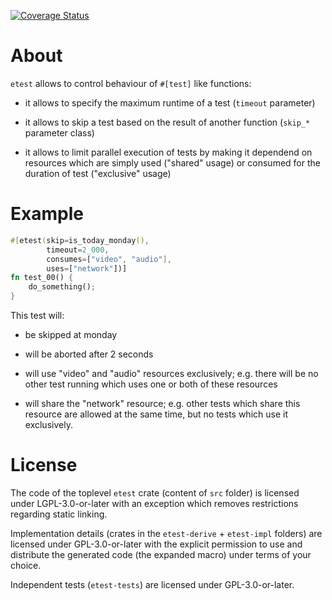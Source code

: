 [![Coverage Status](https://coveralls.io/repos/github/ensc/etest/badge.svg?branch=master)](https://coveralls.io/github/ensc/etest?branch=master)

# About

`etest` allows to control behaviour of `#[test]` like functions:

- it allows to specify the maximum runtime of a test (`timeout` parameter)

- it allows to skip a test based on the result of another function
  (`skip_*` parameter class)

- it allows to limit parallel execution of tests by making it dependend
  on resources which are simply used ("shared" usage) or consumed for
  the duration of test ("exclusive" usage)

# Example

```rust
#[etest(skip=is_today_monday(),
        timeout=2_000,
        consumes=["video", "audio"],
        uses=["network"])]
fn test_00() {
    do_something();
}
```

This test will:

- be skipped at monday

- will be aborted after 2 seconds

- will use "video" and "audio" resources exclusively; e.g. there will
  be no other test running which uses one or both of these resources

- will share the "network" resource; e.g. other tests which share this
  resource are allowed at the same time, but no tests which use it
  exclusively.

# License

The code of the toplevel `etest` crate (content of `src` folder) is
licensed under LGPL-3.0-or-later with an exception which removes
restrictions regarding static linking.

Implementation details (crates in the `etest-derive` + `etest-impl`
folders) are licensed under GPL-3.0-or-later with the explicit
permission to use and distribute the generated code (the expanded
macro) under terms of your choice.

Independent tests (`etest-tests`) are licensed under GPL-3.0-or-later.
